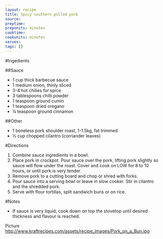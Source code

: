 ```yaml
---
layout: recipe
title: Spicy southern pulled pork
source: 
preptime: 
prepunits: minutes
cooktime: 
cookunits: minutes
serves: 
tags: []
---
```

#Ingedients

##Sauce

* 1 cup thick barbecue sauce
* 1 medium onion, thinly sliced
* 3-4 hot chilies for spice
* 3 tablespoons chilli powder
* 1 teaspoon ground cumin
* 1 teaspoon dried oregano
* &frac14; teaspoon ground cinnamon

##Other

* 1 boneless pork shoulder roast, 1-1.5kg, fat trimmed
* &frac12; cup chopped cilantro (corriander leaves)

#Directions
1. Combine sauce ingredients in a bowl.
2. Place pork in crockpot. Pour sauce over the pork, lifting pork slightly so sauce will flow under the roast. Cover and cook on LOW for 8 to 10 hours, or until pork is very tender.
3. Remove pork to a cutting board and chop or shred with forks.
4. Pour sauce into a serving bowl or leave in slow cooker. Stir in cilantro and the shredded pork.
5. Serve with flour tortillas, split sandwich buns or on rice.

#Notes
* If sauce is very liquid, cook down on top the stovetop until desired thickness and flavour is reached.

Picture
http://www.kraftrecipes.com/assets/recipe_images/Pork_on_a_Bun.jpg